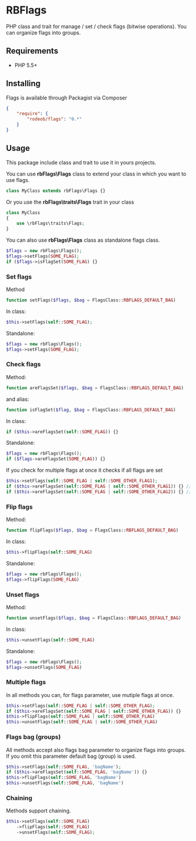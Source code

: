 # RBFlags

PHP class and trait for manage / set / check flags (bitwise operations). You can organize flags into groups.

## Requirements

- PHP 5.5+

## Installing

Flags is available through Packagist via Composer

```json
{
    "require": {
        "rodeob/flags": "0.*"
    }
}
```

## Usage

This package include class and trait to use it in yours projects.

You can use **rbFlags\Flags** class to extend your class in which you want to use flags.

```php
class MyClass extends rbFlags\Flags {}
```

Or you use the **rbFlags\traits\Flags** trait in your class

```php
class MyClass
{
    use \rbFlags\traits\Flags;
}
```

You can also use **rbFlags\Flags** class as standalone flags class.

```php
$flags = new rbFlags\Flags();
$flags->setFlags(SOME_FLAG);
if ($flags->isFlagSet(SOME_FLAG) {}
```

### Set flags

Method
```php
function setFlags($flags, $bag = FlagsClass::RBFLAGS_DEFAULT_BAG)
```

In class:
```php
$this->setFlags(self::SOME_FLAG);
```

Standalone:
```php
$flags = new rbFlags\Flags();
$flags->setFlags(SOME_FLAG);
```

### Check flags

Method:
```php
function areFlagsSet($flags, $bag = FlagsClass::RBFLAGS_DEFAULT_BAG)
```

and alias:
```php
function isFlagSet($flag, $bag = FlagsClass::RBFLAGS_DEFAULT_BAG)
```

In class:
```php
if ($this->areFlagsSet(self::SOME_FLAG)) {}
```

Standalone:
```php
$flags = new rbFlags\Flags();
if ($flags->areFlagsSet(SOME_FLAG)) {}
```

If you check for multiple flags at once it checks if all flags are set

```php
$this->setFlags(self::SOME_FLAG | self::SOME_OTHER_FLAG1);
if ($this->areFlagsSet(self::SOME_FLAG | self::SOME_OTHER_FLAG1)) {} // true
if ($this->areFlagsSet(self::SOME_FLAG | self::SOME_OTHER_FLAG2)) {} // false
```


### Flip flags

Method:
```php
function flipFlags($flags, $bag = FlagsClass::RBFLAGS_DEFAULT_BAG)
```

In class:
```php
$this->flipFlags(self::SOME_FLAG)
```

Standalone:
```php
$flags = new rbFlags\Flags();
$flags->flipFlags(SOME_FLAG)
```

### Unset flags

Method:
```php
function unsetFlags($flags, $bag = FlagsClass::RBFLAGS_DEFAULT_BAG)
```

In class:
```php
$this->unsetFlags(self::SOME_FLAG)
```

Standalone:
```php
$flags = new rbFlags\Flags();
$flags->unsetFlags(SOME_FLAG)
```

### Multiple flags

In all methods you can, for flags parameter, use mutiple flags at once.

```php
$this->setFlags(self::SOME_FLAG | self::SOME_OTHER_FLAG);
if ($this->areFlagsSet(self::SOME_FLAG | self::SOME_OTHER_FLAG)) {}
$this->flipFlags(self::SOME_FLAG | self::SOME_OTHER_FLAG)
$this->unsetFlags(self::SOME_FLAG | self::SOME_OTHER_FLAG)
```

### Flags bag (groups)

All methods accept also flags bag parameter to organize flags into groups. If you omit this parameter default bag (group) is used.

```php
$this->setFlags(self::SOME_FLAG, 'bagName');
if ($this->areFlagsSet(self::SOME_FLAG, 'bagName')) {}
$this->flipFlags(self::SOME_FLAG, 'bagName')
$this->unsetFlags(self::SOME_FLAG, 'bagName')
```

### Chaining

Methods support chaining.
```php
$this->setFlags(self::SOME_FLAG)
    ->flipFlags(self::SOME_FLAG)
    ->unsetFlags(self::SOME_FLAG);
```
